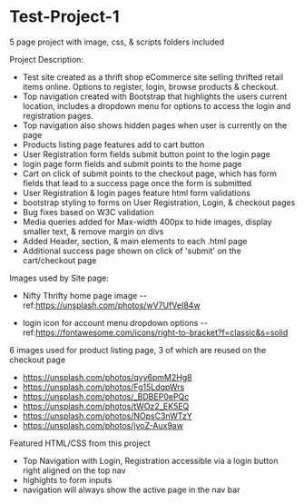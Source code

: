 # Test-Project-1
5 page project with image, css, & scripts folders included

Project Description:
- Test site created as a thrift shop eCommerce site selling thrifted retail items online. Options to register, login, browse products & checkout.
- Top navigation created with Bootstrap that highlights the users current location, includes a dropdown menu for options to access the login and registration pages.
- Top navigation also shows hidden pages when user is currently on the page
- Products listing page features add to cart button
- User Registration form fields submit button point to the login page
- login page form fields and submit points to the home page
- Cart on click of submit points to the checkout page, which has form fields that lead to a success page once the form is submitted
- User Registration & login pages feature html form validations
- bootstrap styling to forms on User Registration, Login, & checkout pages
- Bug fixes based on W3C validation
- Media queries added for Max-width 400px to hide images, display smaller text, & remove margin on divs
- Added Header, section, & main elements to each .html page
- Additional success page shown on click of 'submit' on the cart/checkout page

Images used by Site page:
- Nifty Thrifty home page image
-- ref:https://unsplash.com/photos/wV7UfVeI84w

- login icon for account menu dropdown options 
--ref:https://fontawesome.com/icons/right-to-bracket?f=classic&s=solid

6 images used for product listing page, 3 of which are reused on the checkout page
- https://unsplash.com/photos/qyy6pmM2Hg8
- https://unsplash.com/photos/Fg15LdqpWrs
- https://unsplash.com/photos/_BDBEP0ePQc
- https://unsplash.com/photos/tWOz2_EK5EQ
- https://unsplash.com/photos/NOpsC3nWTzY
- https://unsplash.com/photos/jvoZ-Aux9aw

Featured HTML/CSS from this project
- Top Navigation with Login, Registration accessible via a login button right aligned on the top nav
- highights to form inputs
- navigation will always show the active page in the nav bar 
